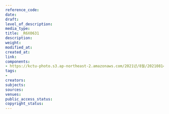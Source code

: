```yaml
---
reference_code: 
date: 
draft: 
level_of_description: 
media_type: 
title: _R6X0631
description: 
weight: 
modified_at: 
created_at: 
link: 
components:
- https://kctu-photo.s3.ap-northeast-2.amazonaws.com/2021년/8월/20210814_8.15+전국노동자대회/_R6X0631.jpg
tags:
- 
creators: 
subjects: 
sources: 
venues: 
public_access_status: 
copyright_status: 
---
```


